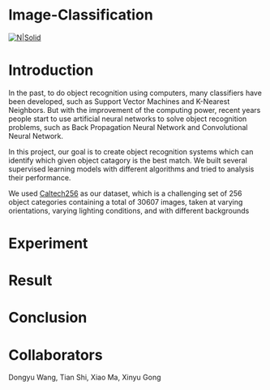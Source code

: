 # Image-Classification

[![N|Solid](http://www.vision.caltech.edu/Image_Datasets/Caltech256/intro_tight_crop.jpg)](http://www.vision.caltech.edu/Image_Datasets/Caltech256/)

# Introduction
In the past, to do object recognition using computers, many classifiers have been developed, such as Support Vector Machines and K-Nearest Neighbors. But with the improvement of the computing power, recent years people start to use artificial neural networks to solve object recognition problems, such as Back Propagation Neural Network and Convolutional Neural Network.

In this project, our goal is to create object recognition systems which can identify which given object catagory is the best match. We built several supervised learning models with different algorithms and tried to analysis their performance.

We used [Caltech256](http://www.vision.caltech.edu/Image_Datasets/Caltech256/) as our dataset, which is a challenging set of 256 object categories containing a total of 30607 images, taken at varying orientations, varying lighting conditions, and with different backgrounds

# Experiment

# Result

# Conclusion

# Collaborators
Dongyu Wang, Tian Shi, Xiao Ma, Xinyu Gong
